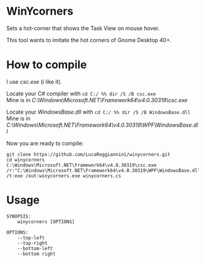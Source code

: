 # WinYcorners
Sets a hot-corner that shows the Task View on mouse hover. 

This tool wants to imitate the hot corners of Gnome Desktop 40+.

# How to compile
I use *csc.exe* (i like it).

Locate your C# compiler with `cd C:/ %% dir /S /B csc.exe`\
Mine is in *C:\Windows\Microsoft.NET\Framework64\v4.0.30319\csc.exe*

Locate your *WindowsBase.dll* with `cd C:/ %% dir /S /B WindowsBase.dll`\
Mine is in *C:\Windows\Microsoft.NET\Framework64\v4.0.30319\WPF\WindowsBase.dll*

Now you are ready to compile:
```
git clone https://github.com/LucaReggiannini/winycorners.git
cd winycorners
C:\Windows\Microsoft.NET\Framework64\v4.0.30319\csc.exe /r:"C:\Windows\Microsoft.NET\Framework64\v4.0.30319\WPF\WindowsBase.dll" /t:exe /out:winycorners.exe winycorners.cs
```

# Usage
```
SYNOPSIS: 
    winycorners [OPTIONS]

OPTIONS:
    --top-left
    --top-right
    --bottom-left
    --bottom right
```
